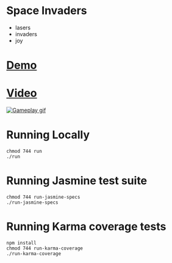 # Space Invaders
- lasers
- invaders
- joy

# [Demo](http://space-invaders.matthewodle.com/index.html)

# [Video]()

[![Gameplay gif]()]()

# Running Locally

```
chmod 744 run
./run
```

# Running Jasmine test suite

```
chmod 744 run-jasmine-specs
./run-jasmine-specs
```

# Running Karma coverage tests

```
npm install
chmod 744 run-karma-coverage
./run-karma-coverage
```
